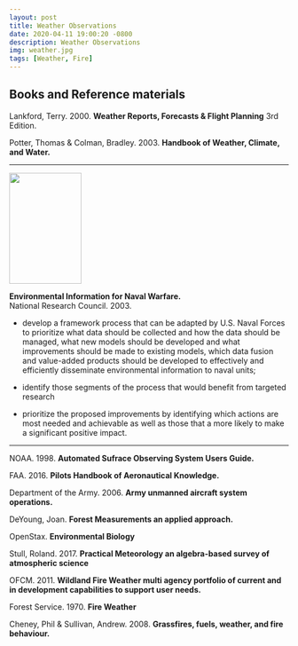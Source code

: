 ```yaml
---
layout: post
title: Weather Observations
date: 2020-04-11 19:00:20 -0800
description: Weather Observations
img: weather.jpg
tags: [Weather, Fire]
---
```

<!-- <img src='{{site.baseurl}}/assets/img/file.jpg' alt='file desc'> -->

## Books and Reference materials

Lankford, Terry. 2000. **Weather Reports, Forecasts & Flight Planning** 3rd Edition.

Potter, Thomas & Colman, Bradley. 2003. **Handbook of Weather, Climate, and Water.**

---

<a href='https://www.amazon.com/gp/product/0309088607/ref=as_li_tl?ie=UTF8&tag=gardenbots-20&camp=1789&creative=9325&linkCode=as2&creativeASIN=0309088607&linkId=85e4e59e507156f3b178d815413ad32c'><img src='{{site.baseurl}}/assets/img/book-cover-environmental-information-for-naval-warfare.png' height='200px' width='130px'></a>

**Environmental Information for Naval Warfare.**<br>
National Research Council. 2003. 


- develop a framework process that can be adapted by U.S. Naval Forces to prioritize what data should be collected and how the data should be managed, what new models should be developed and what improvements should be made to existing models, which data fusion and value-added products should be developed to effectively and efficiently disseminate environmental information to naval units;

- identify those segments of the process that would benefit from targeted research

- prioritize the proposed improvements by identifying which actions are most needed and achievable as well as those that a more likely to make a significant positive impact.


---

NOAA. 1998. **Automated Sufrace Observing System Users Guide.**

FAA. 2016. **Pilots Handbook of Aeronautical Knowledge.**

Department of the Army. 2006. **Army unmanned aircraft system operations.**

DeYoung, Joan. **Forest Measurements an applied approach.**

OpenStax. **Environmental Biology**

Stull, Roland. 2017. **Practical Meteorology an algebra-based survey of atmospheric science**

OFCM. 2011. **Wildland Fire Weather multi agency portfolio of current and in development capabilities to support user needs.**

Forest Service. 1970. **Fire Weather**

Cheney, Phil & Sullivan, Andrew. 2008. **Grassfires, fuels, weather, and fire behaviour.**

